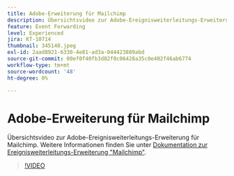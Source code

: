 ```yaml
---
title: Adobe-Erweiterung für Mailchimp
description: Übersichtsvideo zur Adobe-Ereignisweiterleitungs-Erweiterung für Mailchimp.
feature: Event Forwarding
level: Experienced
jira: KT-10714
thumbnail: 345140.jpeg
exl-id: 2aad8921-6330-4e81-ad3a-044423889abd
source-git-commit: 00ef0f40fb3d82f0c06428a35c0e402f46ab6774
workflow-type: tm+mt
source-wordcount: '48'
ht-degree: 0%

---
```


# Adobe-Erweiterung für Mailchimp

Übersichtsvideo zur Adobe-Ereignisweiterleitungs-Erweiterung für Mailchimp. Weitere Informationen finden Sie unter [Dokumentation zur Ereignisweiterleitungs-Erweiterung &quot;Mailchimp&quot;](https://experienceleague.adobe.com/docs/experience-platform/tags/extensions/adobe/mailchimp-edge/overview.html).

>[!VIDEO](https://video.tv.adobe.com/v/345140/?learn=on)
